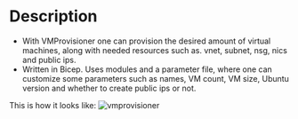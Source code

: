# Description
- With VMProvisioner one can provision the desired amount of virtual machines, along with needed resources such as. vnet, subnet, nsg, nics and public ips.
- Written in Bicep. Uses modules and a parameter file, where one can customize some parameters such as names, VM count, VM size, Ubuntu version and whether to create public ips or not.

This is how it looks like:
![vmprovisioner](https://github.com/Ollitie/azure-miniprojects/assets/124052727/05646bd7-9433-453e-9d09-9712b5f33cb3)
